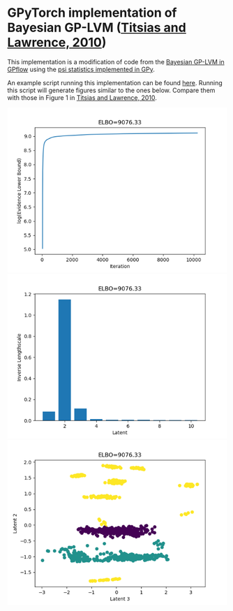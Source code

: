# GPyTorch implementation of Bayesian GP-LVM ([Titsias and Lawrence, 2010](http://proceedings.mlr.press/v9/titsias10a/titsias10a.pdf))

This implementation is a modification of code from the [Bayesian GP-LVM in GPflow](https://gpflow.readthedocs.io/en/master/_modules/gpflow/models/gplvm.html#BayesianGPLVM) using the [psi statistics implemented in GPy](https://gpy.readthedocs.io/en/deploy/GPy.kern.src.psi_comp.html#module-GPy.kern.src.psi_comp.rbf_psi_comp).

An example script running this implementation can be found [here](scripts/doOptimizeBGPLVM.py). Running this script will generate figures similar to the ones below. Compare them with those in Figure 1 in [Titsias and Lawrence, 2010](http://proceedings.mlr.press/v9/titsias10a/titsias10a.pdf).

<img src="figures/59052569_pytorchOptim_elbo.png" width="550"><img src="figures/59052569_pytorchOptim_lengthscales.png" width="550"><img src="figures/59052569_pytorchOptim_2latents.png" width="550">
